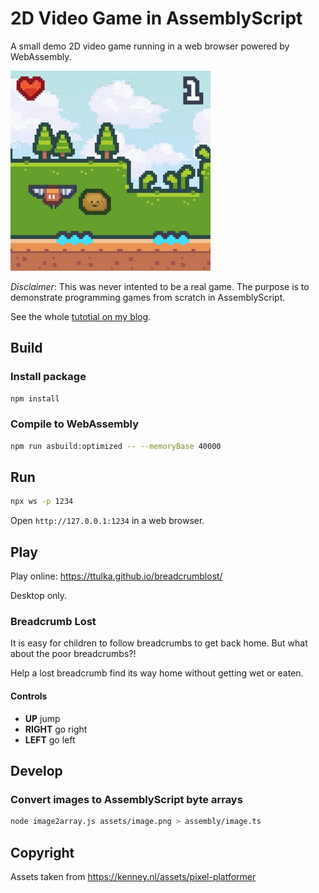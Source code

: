 # 2D Video Game in AssemblyScript

A small demo 2D video game running in a web browser powered by WebAssembly.

![Breadcrumb Lost](breadcrumb-lost_preview.gif)

*Disclaimer*: This was never intented to be a real game. The purpose is to demonstrate programming games from scratch in AssemblyScript. 

See the whole [tutotial on my blog](https://blog.ttulka.com/2d-video-game-in-assemblyscript-tutorial).

## Build

### Install package

```sh
npm install
```

### Compile to WebAssembly

```sh
npm run asbuild:optimized -- --memoryBase 40000
```

## Run
```sh
npx ws -p 1234
```

Open `http://127.0.0.1:1234` in a web browser.

## Play

Play online: https://ttulka.github.io/breadcrumblost/

Desktop only.

### Breadcrumb Lost

It is easy for children to follow breadcrumbs to get back home. But what about the poor breadcrumbs?!

Help a lost breadcrumb find its way home without getting wet or eaten.

#### Controls

- **UP** jump
- **RIGHT** go right
- **LEFT** go left

## Develop

### Convert images to AssemblyScript byte arrays

```sh
node image2array.js assets/image.png > assembly/image.ts
```

## Copyright

Assets taken from https://kenney.nl/assets/pixel-platformer
